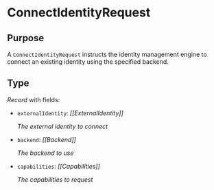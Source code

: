 # ConnectIdentityRequest


## Purpose


<!-- --8<-- [start:purpose] -->
A `ConnectIdentityRequest` instructs the identity management engine to connect an existing identity using the specified backend.
<!-- --8<-- [end:purpose] -->

## Type


<!-- --8<-- [start:type] -->
<div class="type" markdown>

*Record* with fields:

- `externalIdentity`: *[[ExternalIdentity]]*

  *The external identity to connect*
- `backend`: *[[Backend]]*

  *The backend to use*

- `capabilities`: *[[Capabilities]]*

  *The capabilities to request*
</div>
<!-- --8<-- [end:type] -->
